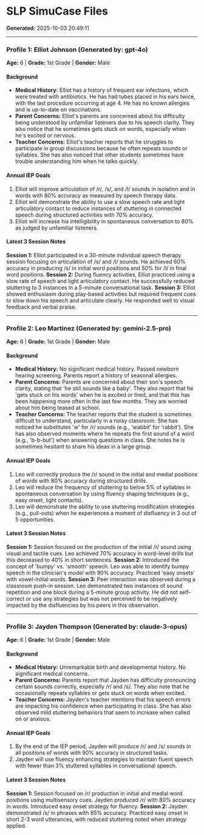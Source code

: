 # SLP SimuCase Files
**Generated:** 2025-10-03 20:49:11


---
### **Profile 1: Elliot Johnson** (Generated by: gpt-4o)
**Age:** 6 | **Grade:** 1st Grade | **Gender:** Male

#### Background
- **Medical History:** Elliot has a history of frequent ear infections, which were treated with antibiotics. He has had tubes placed in his ears twice, with the last procedure occurring at age 4. He has no known allergies and is up-to-date on vaccinations.
- **Parent Concerns:** Elliot's parents are concerned about his difficulty being understood by unfamiliar listeners due to his speech clarity. They also notice that he sometimes gets stuck on words, especially when he's excited or nervous.
- **Teacher Concerns:** Elliot's teacher reports that he struggles to participate in group discussions because he often repeats sounds or syllables. She has also noticed that other students sometimes have trouble understanding him when he talks quickly.

#### Annual IEP Goals
1. Elliot will improve articulation of /r/, /s/, and /l/ sounds in isolation and in words with 80% accuracy as measured by speech therapy data.
2. Elliot will demonstrate the ability to use a slow speech rate and light articulatory contact to reduce instances of stuttering in connected speech during structured activities with 70% accuracy.
3. Elliot will increase his intelligibility in spontaneous conversation to 80% as judged by unfamiliar listeners.

#### Latest 3 Session Notes
**Session 1:** Elliot participated in a 30-minute individual speech therapy session focusing on articulation of /s/ and /l/ sounds. He achieved 60% accuracy in producing /s/ in initial word positions and 50% for /l/ in final word positions.
**Session 2:** During fluency activities, Elliot practiced using a slow rate of speech and light articulatory contact. He successfully reduced stuttering to 3 instances in a 5-minute conversational task.
**Session 3:** Elliot showed enthusiasm during play-based activities but required frequent cues to slow down his speech and articulate clearly. He responded well to visual feedback and verbal praise.

---
### **Profile 2: Leo Martinez** (Generated by: gemini-2.5-pro)
**Age:** 6 | **Grade:** 1st Grade | **Gender:** Male

#### Background
- **Medical History:** No significant medical history. Passed newborn hearing screening. Parents report a history of seasonal allergies.
- **Parent Concerns:** Parents are concerned about their son's speech clarity, stating that 'he still sounds like a baby'. They also report that he 'gets stuck on his words' when he is excited or tired, and that this has been happening more often in the last few months. They are worried about him being teased at school.
- **Teacher Concerns:** The teacher reports that the student is sometimes difficult to understand, particularly in a noisy classroom. She has noticed he substitutes 'w' for /r/ sounds (e.g., 'wabbit' for 'rabbit'). She has also observed moments where he repeats the first sound of a word (e.g., 'b-b-but') when answering questions in class. She notes he is sometimes hesitant to share his ideas in a large group.

#### Annual IEP Goals
1. Leo will correctly produce the /r/ sound in the initial and medial positions of words with 80% accuracy during structured drills.
2. Leo will reduce the frequency of stuttering to below 5% of syllables in spontaneous conversation by using fluency shaping techniques (e.g., easy onset, light contacts).
3. Leo will demonstrate the ability to use stuttering modification strategies (e.g., pull-outs) when he experiences a moment of disfluency in 3 out of 5 opportunities.

#### Latest 3 Session Notes
**Session 1:** Session focused on the production of the initial /r/ sound using visual and tactile cues. Leo achieved 70% accuracy in word-level drills but this decreased to 40% in short sentences.
**Session 2:** Introduced the concept of 'bumpy' vs. 'smooth' speech. Leo was able to identify bumpy speech in the clinician's model with 90% accuracy. Practiced 'easy onsets' with vowel-initial words.
**Session 3:** Peer interaction was observed during a classroom push-in session. Leo demonstrated two instances of sound repetition and one block during a 5-minute group activity. He did not self-correct or use any strategies but was not perceived to be negatively impacted by the disfluencies by his peers in this observation.

---
### **Profile 3: Jayden Thompson** (Generated by: claude-3-opus)
**Age:** 6 | **Grade:** 1st Grade | **Gender:** Male

#### Background
- **Medical History:** Unremarkable birth and developmental history. No significant medical concerns.
- **Parent Concerns:** Parents report that Jayden has difficulty pronouncing certain sounds correctly, especially /r/ and /s/. They also note that he occasionally repeats syllables or gets stuck on words when excited.
- **Teacher Concerns:** Jayden's teacher mentions that his speech errors are impacting his confidence when participating in class. She has also observed mild stuttering behaviors that seem to increase when called on or anxious.

#### Annual IEP Goals
1. By the end of the IEP period, Jayden will produce /r/ and /s/ sounds in all positions of words with 90% accuracy in structured tasks.
2. Jayden will use fluency enhancing strategies to maintain fluent speech with fewer than 3% stuttered syllables in conversational speech.

#### Latest 3 Session Notes
**Session 1:** Session focused on /r/ production in initial and medial word positions using multisensory cues. Jayden produced /r/ with 80% accuracy in words. Introduced easy onset strategy for fluency.
**Session 2:** Jayden demonstrated /s/ in phrases with 85% accuracy. Practiced easy onset in short 2-3 word utterances, with reduced stuttering noted when strategy applied.
